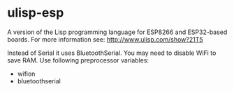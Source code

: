 # ulisp-esp
A version of the Lisp programming language for ESP8266 and ESP32-based boards.
For more information see:
http://www.ulisp.com/show?21T5

Instead of Serial it uses BluetoothSerial. You may need to disable WiFi to save RAM. Use following preprocessor variables:

- wifion
- bluetoothserial
